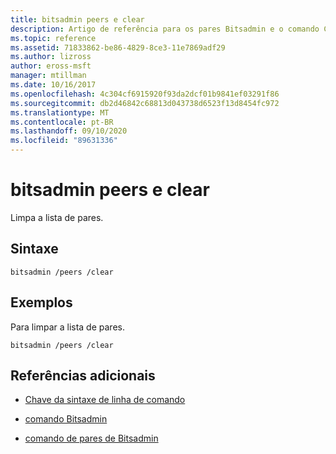```yaml
---
title: bitsadmin peers e clear
description: Artigo de referência para os pares Bitsadmin e o comando Clear, que limpa a lista de pares.
ms.topic: reference
ms.assetid: 71833862-be86-4829-8ce3-11e7869adf29
ms.author: lizross
author: eross-msft
manager: mtillman
ms.date: 10/16/2017
ms.openlocfilehash: 4c304cf6915920f93da2dcf01b9841ef03291f86
ms.sourcegitcommit: db2d46842c68813d043738d6523f13d8454fc972
ms.translationtype: MT
ms.contentlocale: pt-BR
ms.lasthandoff: 09/10/2020
ms.locfileid: "89631336"
---
```

# <a name="bitsadmin-peers-and-clear"></a>bitsadmin peers e clear

Limpa a lista de pares.

## <a name="syntax"></a>Sintaxe

```
bitsadmin /peers /clear
```

## <a name="examples"></a>Exemplos

Para limpar a lista de pares.

```
bitsadmin /peers /clear
```

## <a name="additional-references"></a>Referências adicionais

- [Chave da sintaxe de linha de comando](command-line-syntax-key.md)

- [comando Bitsadmin](bitsadmin.md)

- [comando de pares de Bitsadmin](bitsadmin-peers.md)
